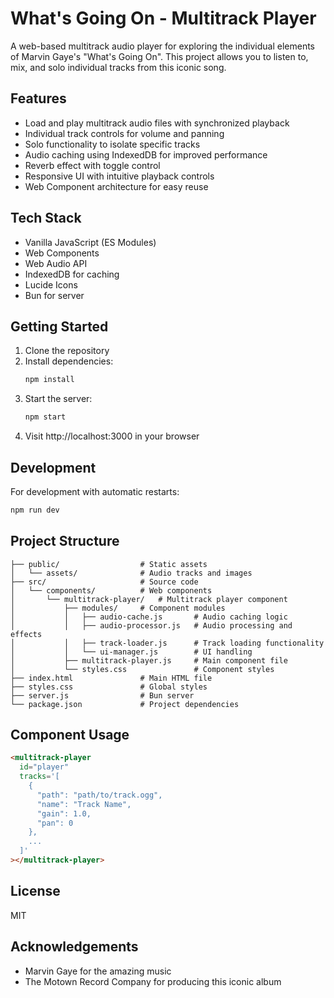 # What's Going On - Multitrack Player

A web-based multitrack audio player for exploring the individual elements of Marvin Gaye's "What's Going On". This project allows you to listen to, mix, and solo individual tracks from this iconic song.

## Features

- Load and play multitrack audio files with synchronized playback
- Individual track controls for volume and panning
- Solo functionality to isolate specific tracks
- Audio caching using IndexedDB for improved performance
- Reverb effect with toggle control
- Responsive UI with intuitive playback controls
- Web Component architecture for easy reuse

## Tech Stack

- Vanilla JavaScript (ES Modules)
- Web Components
- Web Audio API
- IndexedDB for caching
- Lucide Icons
- Bun for server

## Getting Started

1. Clone the repository
2. Install dependencies:
   ```bash
   npm install
   ```
3. Start the server:
   ```bash
   npm start
   ```
4. Visit http://localhost:3000 in your browser

## Development

For development with automatic restarts:

```bash
npm run dev
```

## Project Structure

```
├── public/                  # Static assets
│   └── assets/              # Audio tracks and images
├── src/                     # Source code
│   └── components/          # Web components
│       └── multitrack-player/   # Multitrack player component
│           ├── modules/     # Component modules
│           │   ├── audio-cache.js       # Audio caching logic
│           │   ├── audio-processor.js   # Audio processing and effects
│           │   ├── track-loader.js      # Track loading functionality
│           │   └── ui-manager.js        # UI handling
│           ├── multitrack-player.js     # Main component file
│           └── styles.css               # Component styles
├── index.html               # Main HTML file
├── styles.css               # Global styles
├── server.js                # Bun server
└── package.json             # Project dependencies
```

## Component Usage

```html
<multitrack-player
  id="player"
  tracks='[
    {
      "path": "path/to/track.ogg",
      "name": "Track Name",
      "gain": 1.0,
      "pan": 0
    },
    ...
  ]'
></multitrack-player>
```

## License

MIT

## Acknowledgements

- Marvin Gaye for the amazing music
- The Motown Record Company for producing this iconic album